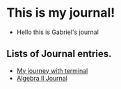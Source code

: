 # This is my journal!

- Hello this is Gabriel's journal



## Lists of Journal entries.

- [My journey with terminal](entries/README.md)
- [Algebra ll Journal](entries/README.md)



